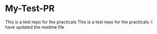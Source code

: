 # My-Test-PR

This is a test repo for the practicals
This is a test repo for the practicals. I have updated the readme file
